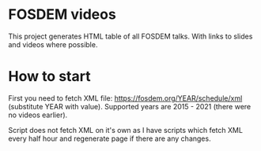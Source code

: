 # FOSDEM videos

This project generates HTML table of all FOSDEM talks. With links to slides and
videos where possible.

# How to start

First you need to fetch XML file: https://fosdem.org/YEAR/schedule/xml
(substitute YEAR with value). Supported years are 2015 - 2021 (there were no
videos earlier).

Script does not fetch XML on it's own as I have scripts which fetch XML every
half hour and regenerate page if there are any changes.
